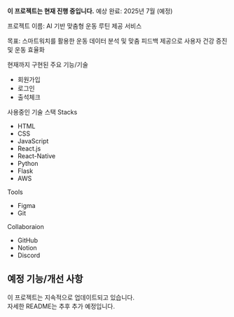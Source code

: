 **이 프로젝트는 현재 진행 중입니다.**
예상 완료: 2025년 7월 (예정)

프로젝트 이름: AI 기반 맞춤형 운동 루틴 제공 서비스

목표: 스마트워치를 활용한 운동 데이터 분석 및 맞춤 피드백 제공으로 사용자 건강 증진 및 운동 효율화

현재까지 구현된 주요 기능/기술
- 회원가입
- 로그인
- 출석체크

사용중인 기술 스택
Stacks
- HTML
- CSS
- JavaScript
- React.js
- React-Native
- Python
- Flask
- AWS

Tools
- Figma
- Git

Collaboraion
- GitHub
- Notion
- Discord

예정 기능/개선 사항
-





이 프로젝트는 지속적으로 업데이트되고 있습니다.  
자세한 README는 추후 추가 예정입니다.


